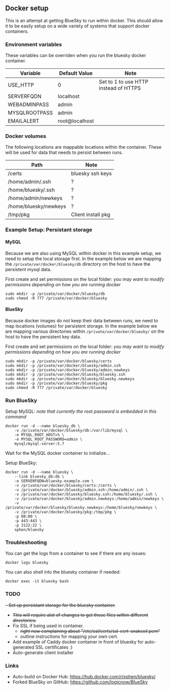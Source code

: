 ## Docker setup

This is an attempt at getting BlueSky to run within docker.  This should allow it to be easily setup on a wide variety of systems that support docker containers.

### Environment variables

These variables can be overriden when you run the bluesky docker container.

Variable | Default Value | Note
--- | --- | ---
USE_HTTP | 0 | Set to 1 to use HTTP instead of HTTPS
SERVERFQDN | localhost
WEBADMINPASS | admin
MYSQLROOTPASS | admin
EMAILALERT | root@localhost

### Docker volumes

The following locations are mappable locations within the container.  These will be used for data that needs to persist between runs.

Path | Note
--- | ---
/certs | bluesky ssh keys
/home/admin/.ssh | ?
/home/bluesky/.ssh | ?
/home/admin/newkeys | ?
/home/bluesky/newkeys | ?
/tmp/pkg | Client install pkg

### Example Setup: Persistant storage

#### MySQL

Because we are also using MySQL within docker in this example setup, we need to setup the local storage first.  In the example below we are mapping the `/private/var/docker/bluesky/db` directory on the host to have the persistent mysql data.

First create and set permissions on the local folder:
_you may want to modify permissions depending on how you are running docker_
```
sudo mkdir -p /private/var/docker/bluesky/db
sudo chmod -R 777 /private/var/docker/bluesky
```

#### BlueSky

Because docker images do not keep their data between runs, we need to map locations (volumes) for persistent storage.  In the example below we are mapping various directories within `/private/var/docker/bluesky/` on the host to have the persistent key data.

First create and set permissions on the local folder:
_you may want to modify permissions depending on how you are running docker_
```
sudo mkdir -p /private/var/docker/bluesky/certs
sudo mkdir -p /private/var/docker/bluesky/admin.ssh
sudo mkdir -p /private/var/docker/bluesky/admin.newkeys
sudo mkdir -p /private/var/docker/bluesky/bluesky.ssh
sudo mkdir -p /private/var/docker/bluesky/bluesky.newkeys
sudo mkdir -p /private/var/docker/bluesky/pkg
sudo chmod -R 777 /private/var/docker/bluesky
```

### Run BlueSky

Setup MySQL:
_note that currently the root password is embedded in this command_
```
docker run -d --name bluesky_db \
	-v /private/var/docker/bluesky/db:/var/lib/mysql \
	-e MYSQL_ROOT_HOST=% \
	-e MYSQL_ROOT_PASSWORD=admin \
	mysql/mysql-server:5.7
```

Wait for the MySQL docker container to initialize...

Setup BlueSky:
```
docker run -d --name bluesky \
	--link bluesky_db:db \
	-e SERVERFQDN=bluesky.example.com \
	-v /private/var/docker/bluesky/certs:/certs \
	-v /private/var/docker/bluesky/admin.ssh:/home/admin/.ssh \
	-v /private/var/docker/bluesky/bluesky.ssh:/home/bluesky/.ssh \
	-v /private/var/docker/bluesky/admin.newkeys:/home/admin/newkeys \
	-v /private/var/docker/bluesky/bluesky.newkeys:/home/bluesky/newkeys \
	-v /private/var/docker/bluesky/pkg:/tmp/pkg \
	-p 80:80 \
	-p 443:443 \
	-p 3122:22 \
	sphen/bluesky
```

### Troubleshooting

You can get the logs from a container to see if there are any issues:
```
docker logs bluesky
```

You can also shell into the bluesky container if needed:
```
docker exec -it bluesky bash
```

### TODO

~~- Set up persistant storage for the bluesky container.~~
  - ~~This will require alot of changes to get those files within different directories.~~
- Fix SSL if being used in container.
  - ~~right now complaining about "/etc/ssl/certs/ssl-cert-snakeoil.pem"~~
  - outline instructions for mapping your own cert.
- Add example of Caddy docker container in front of bluesky for auto-generated SSL certificates :)
- Auto-generate client installer

### Links

- Auto-build on Docker Hub: https://hub.docker.com/r/sphen/bluesky/
- Forked BlueSky on GitHub: https://github.com/logicnow/BlueSky
